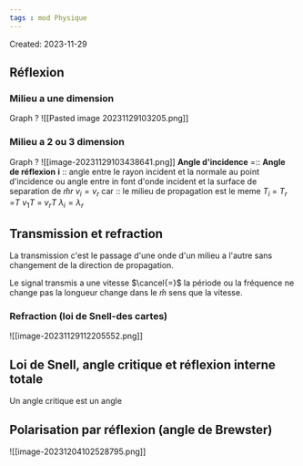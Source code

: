 ```yaml
---
tags : mod Physique
---
```

Created: 2023-11-29

##  Réflexion

### Milieu a une dimension
Graph 
?
![[Pasted image 20231129103205.png]]
### Milieu a 2 ou 3 dimension
Graph
?
![[image-20231129103438641.png]]
 **Angle d'incidence** =:: **Angle de réflexion**
**i** :: angle entre le rayon incident et la normale au point d'incidence ou angle entre in font d'onde incident et la surface de separation de $\hat{m}r$ 
$v_{i} = v_{r}$ car :: le milieu de propagation est le meme
$T_{i}$ = $T_{r}$ =$T$
$v_{1}T$ = $v_{r}T$ 
$\lambda_{i} = \lambda_{r}$   

## Transmission et refraction
La transmission c'est le passage d'une onde  d'un milieu a l'autre sans changement de la direction de propagation.

Le signal transmis a une vitesse $\cancel{=}$ la période ou la fréquence ne change pas la longueur change dans le $\hat{m}$ sens que la vitesse.

### Refraction (loi de Snell-des cartes)
![[image-20231129112205552.png]]

## Loi de Snell, angle critique et réflexion interne totale

Un angle critique est un angle

## Polarisation par réflexion (angle de Brewster)

![[image-20231204102528795.png]]


